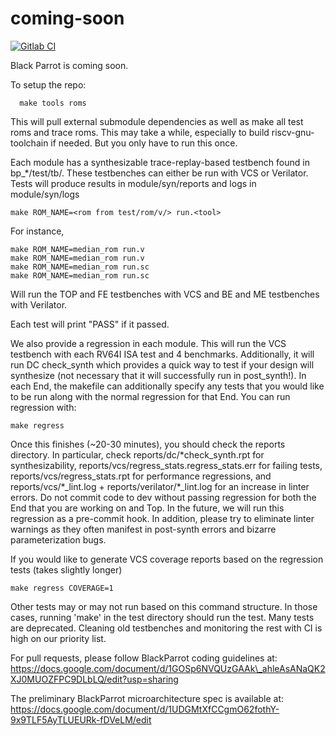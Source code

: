 # coming-soon
[![Gitlab
CI](https://gitlab.com/black-parrot/pre-alpha-release/badges/dev/build.svg)](https://gitlab.com/black-parrot/pre-alpha-release/pipelines)

Black Parrot is coming soon.

To setup the repo:
```
  make tools roms
```

This will pull external submodule dependencies as well as make all test roms and trace roms. This may take a while, especially to build riscv-gnu-toolchain if needed. But you only have to run this once.

Each module has a synthesizable trace-replay-based testbench found in bp\_\*/test/tb/. These testbenches can either be run with VCS or Verilator. Tests will produce results in module/syn/reports and logs in module/syn/logs
```
make ROM_NAME=<rom from test/rom/v/> run.<tool>
```

For instance, 

```
make ROM_NAME=median_rom run.v
make ROM_NAME=median_rom run.v
make ROM_NAME=median_rom run.sc
make ROM_NAME=median_rom run.sc
```

Will run the TOP and FE testbenches with VCS and BE and ME testbenches with Verilator.

Each test will print "PASS" if it passed.

We also provide a regression in each module. This will run the VCS testbench with each RV64I ISA test and 4 benchmarks. Additionally, it will run DC check\_synth which provides a quick way to test if your design will synthesize (not necessary that it will successfully run in post\_synth!). In each End, the makefile can additionally specify any tests that you would like to be run along with the normal regression for that End. You can run regression with:

```
make regress
```

Once this finishes (~20-30 minutes), you should check the reports directory. In particular, check reports/dc/\*check\_synth.rpt for synthesizability, reports/vcs/regress\_stats.regress\_stats.err for failing tests, reports/vcs/regress\_stats.rpt for performance regressions, and reports/vcs/\*\_lint.log + reports/verilator/\*\_lint.log for an increase in linter errors. Do not commit code to dev without passing regression for both the End that you are working on and Top. In the future, we will run this regression as a pre-commit hook. In addition, please try to eliminate linter warnings as they often manifest in post-synth errors and bizarre parameterization bugs.

If you would like to generate VCS coverage reports based on the regression tests (takes slightly longer)

```
make regress COVERAGE=1
```

Other tests may or may not run based on this command structure.  In those cases, running 'make' in the test directory should run the test. Many tests are deprecated. Cleaning old testbenches and monitoring the rest with CI is high on our priority list.

For pull requests, please follow BlackParrot coding guidelines at:
https://docs.google.com/document/d/1GOSp6NVQUzGAAk\_ahleAsANaQK2XJ0MUOZFPC9DLbLQ/edit?usp=sharing

The preliminary BlackParrot microarchitecture spec is available at:
https://docs.google.com/document/d/1UDGMtXfCCgmO62fothY-9x9TLF5AyTLUEURk-fDVeLM/edit

